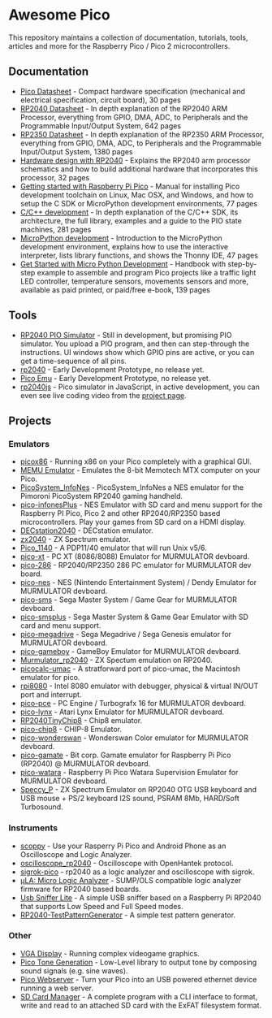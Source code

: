 # Awesome Pico

This repository maintains a collection of documentation, tutorials, tools, articles and more for the Raspberry Pico / Pico 2 microcontrollers.

## Documentation

- [Pico Datasheet](https://datasheets.raspberrypi.org/pico/pico-datasheet.pdf) - Compact hardware specification (mechanical and electrical specification, circuit board), 30 pages
- [RP2040 Datasheet](https://datasheets.raspberrypi.org/rp2040/rp2040-datasheet.pdf) - In depth explanation of the RP2040 ARM Processor, everything from GPIO, DMA, ADC, to Peripherals and the Programmable Input/Output System, 642 pages
- [RP2350 Datasheet](https://datasheets.raspberrypi.org/rp2350/rp2350-datasheet.pdf) - In depth explanation of the RP2350 ARM Processor, everything from GPIO, DMA, ADC, to Peripherals and the Programmable Input/Output System, 1380 pages
- [Hardware design with RP2040](https://datasheets.raspberrypi.org/rp2040/hardware-design-with-rp2040.pdf) - Explains the RP2040 arm processor schematics and how to build additional hardware that incorporates this processor, 32 pages
- [Getting started with Raspberry Pi Pico](https://datasheets.raspberrypi.org/pico/getting-started-with-pico.pdf) - Manual for installing Pico development toolchain on Linux, Mac OSX, and Windows, and how to setup the C SDK or MicroPython development environments, 77 pages
- [C/C++ development](https://datasheets.raspberrypi.org/pico/raspberry-pi-pico-c-sdk.pdf) - In depth explanation of the C/C++ SDK, its architecture, the full library, examples and a guide to the PIO state machines, 281 pages
- [MicroPython development](https://datasheets.raspberrypi.org/pico/raspberry-pi-pico-python-sdk.pdf) - Introduction to the MicroPython development environment, explains how to use the interactive interpreter, lists library functions, and shows the Thonny IDE, 47 pages
- [Get Started with Micro Python Development](https://hackspace.raspberrypi.org/books/micropython-pico) - Handbook with step-by-step example to assemble and program Pico projects like a traffic light LED controller, temperature sensors, movements sensors and more, available as paid printed, or paid/free e-book, 139 pages

## Tools

- [RP2040 PIO Simulator](https://github.com/soundpaint/rp2040pio) - Still in development, but promising PIO simulator. You upload a PIO program, and then can step-through the instructions. UI windows show which GPIO pins are active, or you can get a time-sequence of all pins.
- [rp2040](https://github.com/pyTony/rp2040) - Early Development Prototype, no release yet.
- [Pico Emu](https://github.com/Supercip971/pico-emu) - Early Development Prototype, no release yet.
- [rp2040js](https://github.com/wokwi/rp2040js) - Pico simulator in JavaScript, in active development, you can even see live coding video from the [project page](https://hackaday.io/project/177082-raspberry-pi-pico-emulator).

## Projects

### Emulators

- [picox86](https://github.com/mathijsvandenberg/picox86) - Running x86 on your Pico completely with a graphical GUI.
- [MEMU Emulator](https://github.com/Memotech-Bill/MEMU) - Emulates the 8-bit Memotech MTX computer on your Pico.
- [PicoSystem_InfoNes](https://github.com/fhoedemakers/PicoSystem_InfoNes) - PicoSystem_InfoNes a NES emulator for the Pimoroni PicoSystem RP2040 gaming handheld.
- [pico-infonesPlus](https://github.com/fhoedemakers/pico-infonesPlus) - NES Emulator with SD card and menu support for the Raspberry PI Pico, Pico 2 and other RP2040/RP2350 based microcontrollers. Play your games from SD card on a HDMI display.
- [DECstation2040](https://github.com/rscott2049/DECstation2040) - DECstation emulator.
- [zx2040](https://github.com/antirez/zx2040) - ZX Spectrum emulator.
- [Pico_1140](https://github.com/Isysxp/Pico_1140) - A PDP11/40 emulator that will run Unix v5/6.
- [pico-xt](https://github.com/xrip/pico-xt) - PC XT (8086/8088) Emulator for MURMULATOR devboard.
- [pico-286](https://github.com/xrip/pico-286) - RP2040/RP2350 286 PC emulator for MURMULATOR dev board.
- [pico-nes](https://github.com/xrip/pico-nes) - NES (Nintendo Entertainment System) / Dendy Emulator for MURMULATOR devboard.
- [pico-sms](https://github.com/xrip/pico-sms) - Sega Master System / Game Gear for MURMULATOR devboard.
- [pico-smsplus](https://github.com/fhoedemakers/pico-smsplus) - Sega Master System & Game Gear Emulator with SD card and menu support.
- [pico-megadrive](https://github.com/xrip/pico-megadrive) - Sega Megadrive / Sega Genesis emulator for MURMULATOR devboard.
- [pico-gameboy](https://github.com/xrip/pico-gameboy) - GameBoy Emulator for MURMULATOR devboard.
- [Murmulator_rp2040](https://github.com/MadedCat/Murmulator_rp2040) - ZX Spectum emulation on RP2040.
- [picocalc-umac](https://github.com/benob/picocalc-umac) - A stratforward port of pico-umac, the Macintosh emulator for pico.
- [rpi8080](https://github.com/erfan-khadem/rpi8080) - Intel 8080 emulator with debugger, physical & virtual IN/OUT port and interrupt.
- [pico-pce](https://github.com/xrip/pico-pce) - PC Engine / Turbografx 16 for MURMULATOR devboard.
- [pico-lynx](https://github.com/xrip/pico-lynx) - Atari Lynx Emulator for MURMULATOR devboard.
- [RP2040TinyChip8](https://github.com/rpsubc8/RP2040TinyChip8) - Chip8 emulator.
- [pico-chip8](https://github.com/Y2K-x/pico-chip8) - CHIP-8 Emulator.
- [pico-wonderswan](https://github.com/xrip/pico-wonderswan) - Wonderswan Color emulator for MURMULATOR devboard.
- [pico-gamate](https://github.com/xrip/pico-gamate) - Bit corp. Gamate emulator for Raspberry Pi Pico (RP2040) @ MURMULATOR devboard.
- [pico-watara](https://github.com/xrip/pico-watara) - Raspberry Pi Pico Watara Supervision Emulator for MURMULATOR devboard.
- [Speccy_P](https://github.com/billgilbert7000/Speccy_P) - ZX Spectrum Emulator on RP2040 OTG USB keyboard and USB mouse + PS/2 keyboard I2S sound, PSRAM 8Mb, HARD/Soft Turbosound.

### Instruments
- [scoppy](https://github.com/fhdm-dev/scoppy) - Use your Rasperry Pi Pico and Android Phone as an Oscilloscope and Logic Analyzer.
- [oscilloscope_rp2040](https://github.com/dgatf/oscilloscope_rp2040) - Oscilloscope with OpenHantek protocol.
- [sigrok-pico](https://github.com/pico-coder/sigrok-pico) - rp2040 as a logic analyzer and oscilloscope with sigrok.
- [μLA: Micro Logic Analyzer](https://github.com/dotcypress/ula) - SUMP/OLS compatible logic analyzer firmware for RP2040 based boards.
- [Usb Sniffer Lite](https://github.com/ataradov/usb-sniffer-lite) - A simple USB sniffer based on a Raspberry Pi RP2040 that supports Low Speed and Full Speed modes.
- [RP2040-TestPatternGenerator](https://github.com/nmur/RP2040-TestPatternGenerator) - A simple test pattern generator.

### Other
- [VGA Display](https://github.com/GregAC/pico-stuff/tree/main/pio_vga) - Running complex videogame graphics.
- [Pico Tone Generation](https://github.com/martinkooij/pi-pico-tone) - Low-Level library to output tone by composing sound signals (e.g. sine waves).
- [Pico Webserver](https://github.com/maxnet/pico-webserver) - Turn your Pico into an USB powered ethernet device running a web server.
- [SD Card Manager](https://github.com/carlk3/no-OS-FatFS-SD-SPI-RPi-Pico) - A complete program with a CLI interface to format, write and read to an attached SD card with the ExFAT filesystem format.
